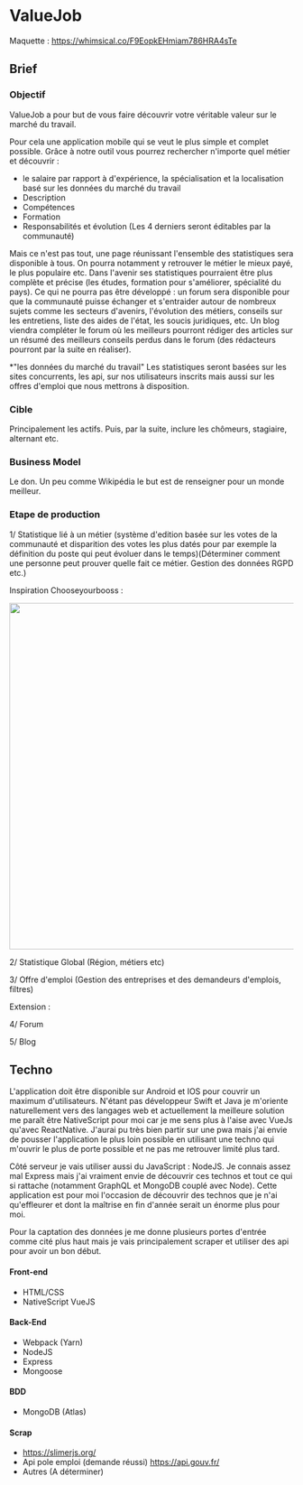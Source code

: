 # ValueJob

Maquette : https://whimsical.co/F9EopkEHmiam786HRA4sTe

## Brief

### Objectif

ValueJob a pour but de vous faire découvrir votre véritable valeur sur le marché du travail.

Pour cela une application mobile qui se veut le plus simple et complet possible. Grâce à notre outil vous pourrez rechercher n'importe  quel métier et découvrir : 
- le salaire par rapport à d'expérience, la spécialisation et la localisation basé sur les données du marché du travail
- Description
- Compétences 
- Formation
- Responsabilités et évolution
(Les 4 derniers seront éditables par la communauté)

Mais ce n'est pas tout, une page réunissant l'ensemble des statistiques sera disponible à tous. On pourra notamment y retrouver le métier le mieux payé, le plus populaire etc. Dans l'avenir ses statistiques pourraient être plus complète et précise (les études, formation pour s'améliorer, spécialité du pays).
Ce qui ne pourra pas être développé : un forum sera disponible pour que la communauté puisse échanger et s'entraider autour de nombreux sujets comme les secteurs d'avenirs, l'évolution des métiers, conseils sur les entretiens, liste des aides de l'état, les soucis juridiques, etc. Un blog viendra compléter le forum où les meilleurs pourront rédiger des articles sur un résumé des meilleurs conseils perdus dans le forum (des rédacteurs pourront par la suite en réaliser).

*"les données du marché du travail"
Les statistiques seront basées sur les sites concurrents, les api, sur nos utilisateurs inscrits mais aussi sur les offres d'emploi que nous mettrons à disposition.

### Cible

Principalement les actifs. Puis, par la suite, inclure les chômeurs, stagiaire, alternant etc.

### Business Model

Le don. Un peu comme Wikipédia le but est de renseigner pour un monde meilleur.

### Etape de production

1/ Statistique lié à un métier (système d'edition basée sur les votes de la communauté et disparition des votes les plus datés pour par exemple la définition du poste qui peut évoluer dans le temps)(Déterminer comment une personne peut prouver quelle fait ce métier. Gestion des données RGPD etc.)

Inspiration Chooseyourbooss : 

<img src="https://zupimages.net/up/19/07/4111.png"  width="743" height="614" />

2/ Statistique Global (Région, métiers etc)

3/ Offre d'emploi (Gestion des entreprises et des demandeurs d'emplois, filtres)

Extension :

4/ Forum

5/ Blog


## Techno

L'application doit être disponible sur Android et IOS pour couvrir un maximum d'utilisateurs. N'étant pas développeur Swift et Java je m'oriente naturellement vers des langages web et actuellement la meilleure solution me paraît être NativeScript pour moi car je me sens plus à l'aise avec VueJs qu'avec ReactNative. J'aurai pu très bien partir sur une pwa mais j'ai envie de pousser l'application le plus loin possible en utilisant une techno qui m'ouvrir le plus de porte possible et ne pas me retrouver limité plus tard.

Côté serveur je vais utiliser aussi du JavaScript : NodeJS. Je connais assez mal Express mais j'ai vraiment envie de découvrir ces technos et tout ce qui si rattache (notamment GraphQL et MongoDB couplé avec Node).
Cette application est pour moi l'occasion de découvrir des technos que je n'ai qu'effleurer et dont la maîtrise en fin d'année serait un énorme plus pour moi.

Pour la captation des données je me donne plusieurs portes d'entrée comme cité plus haut mais je vais principalement scraper et utiliser des api pour avoir un bon début.


#### Front-end

- HTML/CSS
- NativeScript VueJS

#### Back-End

- Webpack (Yarn)
- NodeJS
- Express
- Mongoose 

#### BDD

- MongoDB (Atlas)

#### Scrap 

- https://slimerjs.org/
- Api pole emploi (demande réussi) https://api.gouv.fr/
- Autres (A déterminer)
